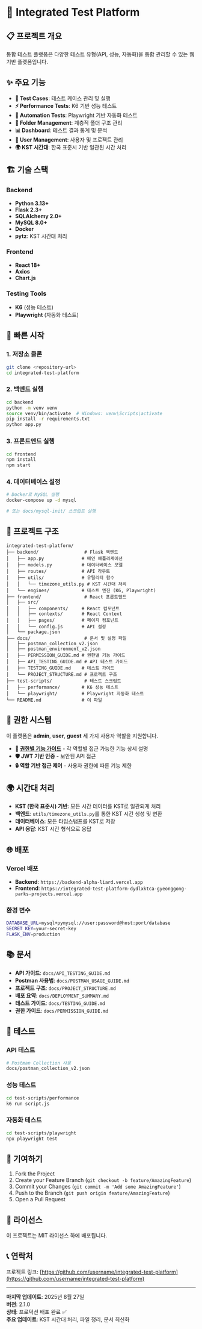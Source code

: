 # 🚀 Integrated Test Platform

## 📋 프로젝트 개요

통합 테스트 플랫폼은 다양한 테스트 유형(API, 성능, 자동화)을 통합 관리할 수 있는 웹 기반 플랫폼입니다.

## ✨ 주요 기능

- **🧪 Test Cases**: 테스트 케이스 관리 및 실행
- **⚡ Performance Tests**: K6 기반 성능 테스트
- **🤖 Automation Tests**: Playwright 기반 자동화 테스트
- **📁 Folder Management**: 계층적 폴더 구조 관리
- **📊 Dashboard**: 테스트 결과 통계 및 분석
- **👥 User Management**: 사용자 및 프로젝트 관리
- **🌍 KST 시간대**: 한국 표준시 기반 일관된 시간 처리

## 🏗️ 기술 스택

### Backend
- **Python 3.13+**
- **Flask 2.3+**
- **SQLAlchemy 2.0+**
- **MySQL 8.0+**
- **Docker**
- **pytz**: KST 시간대 처리

### Frontend
- **React 18+**
- **Axios**
- **Chart.js**

### Testing Tools
- **K6** (성능 테스트)
- **Playwright** (자동화 테스트)

## 🚀 빠른 시작

### 1. 저장소 클론
```bash
git clone <repository-url>
cd integrated-test-platform
```

### 2. 백엔드 실행
```bash
cd backend
python -m venv venv
source venv/bin/activate  # Windows: venv\Scripts\activate
pip install -r requirements.txt
python app.py
```

### 3. 프론트엔드 실행
```bash
cd frontend
npm install
npm start
```

### 4. 데이터베이스 설정
```bash
# Docker로 MySQL 실행
docker-compose up -d mysql

# 또는 docs/mysql-init/ 스크립트 실행
```

## 📁 프로젝트 구조

```
integrated-test-platform/
├── backend/                 # Flask 백엔드
│   ├── app.py              # 메인 애플리케이션
│   ├── models.py           # 데이터베이스 모델
│   ├── routes/             # API 라우트
│   ├── utils/              # 유틸리티 함수
│   │   └── timezone_utils.py # KST 시간대 처리
│   └── engines/            # 테스트 엔진 (K6, Playwright)
├── frontend/                # React 프론트엔드
│   ├── src/
│   │   ├── components/     # React 컴포넌트
│   │   ├── contexts/       # React Context
│   │   ├── pages/          # 페이지 컴포넌트
│   │   └── config.js       # API 설정
│   └── package.json
├── docs/                    # 문서 및 설정 파일
│   ├── postman_collection_v2.json
│   ├── postman_environment_v2.json
│   ├── PERMISSION_GUIDE.md # 권한별 기능 가이드
│   ├── API_TESTING_GUIDE.md # API 테스트 가이드
│   ├── TESTING_GUIDE.md    # 테스트 가이드
│   └── PROJECT_STRUCTURE.md # 프로젝트 구조
├── test-scripts/            # 테스트 스크립트
│   ├── performance/        # K6 성능 테스트
│   └── playwright/         # Playwright 자동화 테스트
└── README.md               # 이 파일
```

## 🔐 권한 시스템

이 플랫폼은 **admin**, **user**, **guest** 세 가지 사용자 역할을 지원합니다.

- **📖 [권한별 기능 가이드](docs/PERMISSION_GUIDE.md)** - 각 역할별 접근 가능한 기능 상세 설명
- **🛡️ JWT 기반 인증** - 보안된 API 접근
- **🔒 역할 기반 접근 제어** - 사용자 권한에 따른 기능 제한

## 🌍 시간대 처리

- **KST (한국 표준시) 기반**: 모든 시간 데이터를 KST로 일관되게 처리
- **백엔드**: `utils/timezone_utils.py`를 통한 KST 시간 생성 및 변환
- **데이터베이스**: 모든 타임스탬프를 KST로 저장
- **API 응답**: KST 시간 형식으로 응답

## 🌐 배포

### Vercel 배포
- **Backend**: `https://backend-alpha-liard.vercel.app`
- **Frontend**: `https://integrated-test-platform-dydlxktca-gyeonggong-parks-projects.vercel.app`

### 환경 변수
```bash
DATABASE_URL=mysql+pymysql://user:password@host:port/database
SECRET_KEY=your-secret-key
FLASK_ENV=production
```

## 📚 문서

- **API 가이드**: `docs/API_TESTING_GUIDE.md`
- **Postman 사용법**: `docs/POSTMAN_USAGE_GUIDE.md`
- **프로젝트 구조**: `docs/PROJECT_STRUCTURE.md`
- **배포 요약**: `docs/DEPLOYMENT_SUMMARY.md`
- **테스트 가이드**: `docs/TESTING_GUIDE.md`
- **권한 가이드**: `docs/PERMISSION_GUIDE.md`

## 🧪 테스트

### API 테스트
```bash
# Postman Collection 사용
docs/postman_collection_v2.json
```

### 성능 테스트
```bash
cd test-scripts/performance
k6 run script.js
```

### 자동화 테스트
```bash
cd test-scripts/playwright
npx playwright test
```

## 🤝 기여하기

1. Fork the Project
2. Create your Feature Branch (`git checkout -b feature/AmazingFeature`)
3. Commit your Changes (`git commit -m 'Add some AmazingFeature'`)
4. Push to the Branch (`git push origin feature/AmazingFeature`)
5. Open a Pull Request

## 📄 라이선스

이 프로젝트는 MIT 라이선스 하에 배포됩니다.

## 📞 연락처

프로젝트 링크: [https://github.com/username/integrated-test-platform](https://github.com/username/integrated-test-platform)

---

**마지막 업데이트**: 2025년 8월 27일  
**버전**: 2.1.0  
**상태**: 프로덕션 배포 완료 ✅  
**주요 업데이트**: KST 시간대 처리, 파일 정리, 문서 최신화
